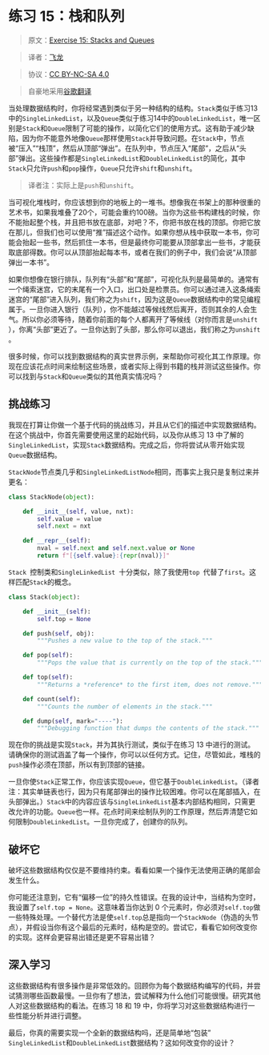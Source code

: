 # 练习 15：栈和队列

> 原文：[Exercise 15: Stacks and Queues](https://learncodethehardway.org/more-python-book/ex15.html)

> 译者：[飞龙](https://github.com/wizardforcel)

> 协议：[CC BY-NC-SA 4.0](http://creativecommons.org/licenses/by-nc-sa/4.0/)

> 自豪地采用[谷歌翻译](https://translate.google.cn/)

当处理数据结构时，你将经常遇到类似于另一种结构的结构。`Stack`类似于练习13中的`SingleLinkedList`，以及`Queue`类似于练习14中的`DoubleLinkedList`，唯一区别是`Stack`和`Queue`限制了可能的操作，以简化它们的使用方式。这有助于减少缺陷，因为你不能意外地像`Queue`那样使用`Stack`并导致问题。在`Stack`中，节点被“压入”“栈顶”，然后从顶部“弹出”。在队列中，节点压入“尾部”，之后从“头部”弹出。这些操作都是`SingleLinkedList`和`DoubleLinkedList`的简化，其中`Stack`只允许`push`和`pop`操作，`Queue`只允许`shift`和`unshift`。

> 译者注：实际上是`push`和`unshift`。

当可视化堆栈时，你应该想到你的地板上的一堆书。想像我在书架上的那种很重的艺术书，如果我堆叠了20个，可能会重约100磅。当你为这些书构建栈的时候，你不能抬起整个栈，并且把书放在底部，对吧？不，你把书放在栈的顶部。你把它放在那儿，但我们也可以使用“推”描述这个动作。如果你想从栈中获取一本书，你可能会抬起一些书，然后抓住一本书，但是最终你可能要从顶部拿出一些书，才能获取底部得数。你可以从顶部抬起每本书，或者在我们的例子中，我们会说“从顶部弹出一本书”。

如果你想像在银行排队，队列有“头部”和“尾部”，可视化队列是最简单的。通常有一个绳索迷宫，它的末尾有一个入口，出口处是检票员。你可以通过进入这条绳索迷宫的“尾部”进入队列，我们​​称之为`shift`，因为这是`Queue`数据结构中的常见编程属于。一旦你进入银行（队列），你不能越过等候线然后离开，否则其余的人会生气。所以你必须等待，随着你前面的每个人都离开了等候线（对你而言是`unshift `），你离“头部”更近了。一旦你达到了头部，那么你可以退出，我们称之为`unshift `。

很多时候，你可以找到数据结构的真实世界示例，来帮助你可视化其工作原理。你现在应该花点时间来绘制这些场景，或者实际上得到书籍的栈并测试这些操作。你可以找到与`Stack`和`Queue`类似的其他真实情况吗？

## 挑战练习

我现在打算让你做一个基于代码的挑战练习，并且从它们的描述中实现数据结构。在这个挑战中，你首先需要使用这里的起始代码，以及你从练习 13 中了解的`SingleLinkedList`，实现`Stack`数据结构。完成之后，你将尝试从零开始实现`Queue`数据结构。

`StackNode`节点类几乎和`SingleLinkedListNode`相同，而事实上我只是复制过来并更名：

```py
class StackNode(object):

    def __init__(self, value, nxt):
        self.value = value
        self.next = nxt

    def __repr__(self):
        nval = self.next and self.next.value or None
        return f"[{self.value}:{repr(nval)}]"
```

`Stack `控制类和`SingleLinkedList `十分类似，除了我使用`top `代替了`first`。这样匹配`Stack`的概念。

```py
class Stack(object):

    def __init__(self):
        self.top = None

    def push(self, obj):
        """Pushes a new value to the top of the stack."""

    def pop(self):
        """Pops the value that is currently on the top of the stack."""

    def top(self):
        """Returns a *reference* to the first item, does not remove."""

    def count(self):
        """Counts the number of elements in the stack."""

    def dump(self, mark="----"):
        """Debugging function that dumps the contents of the stack."""
```

现在你的挑战是实现`Stack`，并为其执行测试，类似于在练习 13 中进行的测试。请确保你的测试涵盖了每一个操作，你可以以任何方式。记住，尽管如此，堆栈的`push`操作必须在顶部，所以有到顶部的链接。

一旦你使`Stack`正常工作，你应该实现`Queue`，但它基于`DoubleLinkedList`。（译者注：其实单链表也行，因为只有尾部弹出的操作比较困难。你可以在尾部插入，在头部弹出。）`Stack`中的内容应该与`SingleLinkedList`基本内部结构相同，只需更改允许的功能。`Queue`也一样。花点时间来绘制队列的工作原理，然后弄清楚它如何限制`DoubleLinkedList`。一旦你完成了，创建你的队列。

## 破坏它

破坏这些数据结构仅仅是不要维持约束。看看如果一个操作无法使用正确的尾部会发生什么。

你可能还注意到，它有“偏移一位”的持久性错误。在我的设计中，当结构为空时，我设置了`self.top = None`。这意味着当你达到 0 个元素时，你必须对`self.top`做一些特殊处理。一个替代方法是使`self.top`总是指向一个`StackNode`（伪造的头节点），并假设当你有这个最后的元素时，结构是空的。尝试它，看看它如何改变你的实现。这样会更容易出错还是更不容易出错？

## 深入学习

这些数据结构有很多操作是非常低效的。回顾你为每个数据结构编写的代码，并尝试猜测哪些函数最慢。一旦你有了想法，尝试解释为什么他们可能很慢。研究其他人对这些数据结构的看法。在练习 18 和 19 中，你将学习对这些数据结构进行一些性能分析并进行调整。

最后，你真的需要实现一个全新的数据结构吗，还是简单地“包装” `SingleLinkedList`和`DoubleLinkedList`数据结构？这如何改变你的设计？
